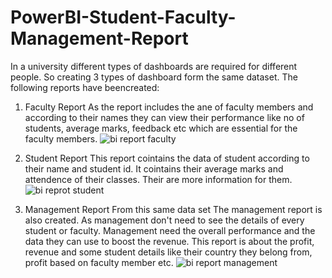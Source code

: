 # PowerBI-Student-Faculty-Management-Report
In a university different types of dashboards are required for different people. So creating 3 types of dashboard form the same dataset. The following reports have beencreated:

1) Faculty Report
As the report includes the ane of faculty members and according to their names they can view their performance like no of students, average marks, feedback  etc which are essential for the faculty members.
![bi report faculty](https://user-images.githubusercontent.com/45498501/179990473-7abe8ecd-bd2c-4610-b96d-bcfef9bd26f4.png)

2) Student Report
This report cointains the data of student according to their name and student id. It cointains their average marks and attendence of their classes. Their are more information for them.
![bi reprot student](https://user-images.githubusercontent.com/45498501/179990762-556e3eda-293a-4a2b-ada2-53cda0aef523.png)

3) Management Report
 From this same data set The management report is also created. As management don't need to see the details of every student or faculty. Management need the overall performance and the data they can use to boost the revenue. This report is about the profit, revenue and some student details like their country they belong from, profit based on faculty member etc. 
![bi report management](https://user-images.githubusercontent.com/45498501/179990957-6a0fa143-9b37-48ad-96d2-656ab9dbe7a3.png)
